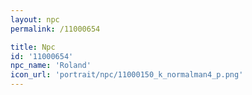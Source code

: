 ```yaml
---
layout: npc
permalink: /11000654

title: Npc
id: '11000654'
npc_name: 'Roland'
icon_url: 'portrait/npc/11000150_k_normalman4_p.png'
---
```

